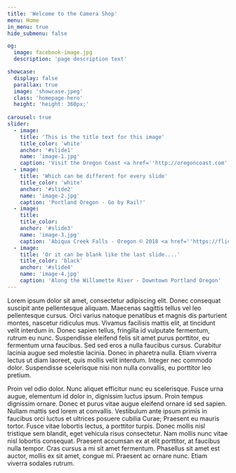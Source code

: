 ```yaml
---
title: 'Welcome to the Camera Shop'
menu: Home
in_menu: true
hide_submenu: false

og:
  image: facebook-image.jpg
  description: 'page description text'

showcase:
  display: false
  parallax: true
  image: 'showcase.jpeg'
  class: 'homepage-hero'
  height: 'height: 360px;'
  
carousel: true
slider:
  - image:
    title: 'This is the title text for this image'
    title_color: 'white'
    anchor: '#slide1'
    name: 'image-1.jpg'
    caption: 'Visit the Oregon Coast <a href=''http://oregoncoast.com''>beaches</a>'
  - image:
    title: 'Which can be different for every slide'
    title_color: 'white'
    anchor: '#slide2'
    name: 'image-2.jpg'
    caption: 'Portland Oregon - Go by Rail!'
  - image:
    title:
    title_color:
    anchor: '#slide3'
    name: 'image-3.jpg'
    caption: 'Abiqua Creek Falls - Oregon © 2018 <a href=''https://flickr.com/photos/retsoced''>Darryll A. DeCoster</a>'
  - image:
    title: 'Or it can be blank like the last slide....'
    title_color: 'black'
    anchor: '#slide4'
    name: 'image-4.jpg'
    caption: 'Along the Willamette River - Downtown Portland Oregon'
---
```


Lorem ipsum dolor sit amet, consectetur adipiscing elit. Donec consequat suscipit ante pellentesque aliquam. Maecenas sagittis tellus vel leo pellentesque cursus. Orci varius natoque penatibus et magnis dis parturient montes, nascetur ridiculus mus. Vivamus facilisis mattis elit, at tincidunt velit interdum in. Donec sapien tellus, fringilla id vulputate fermentum, rutrum eu nunc. Suspendisse eleifend felis sit amet purus porttitor, eu fermentum urna faucibus. Sed sed eros a nulla faucibus cursus. Curabitur lacinia augue sed molestie lacinia. Donec in pharetra nulla. Etiam viverra lectus ut diam laoreet, quis mollis velit interdum. Integer nec commodo dolor. Suspendisse scelerisque nisi non nulla convallis, eu porttitor leo pretium.

Proin vel odio dolor. Nunc aliquet efficitur nunc eu scelerisque. Fusce urna augue, elementum id dolor in, dignissim luctus ipsum. Proin tempus dignissim ornare. Donec et purus vitae augue eleifend ornare id sed sapien. Nullam mattis sed lorem at convallis. Vestibulum ante ipsum primis in faucibus orci luctus et ultrices posuere cubilia Curae; Praesent eu mauris tortor. Fusce vitae lobortis lectus, a porttitor turpis. Donec mollis nisl tristique sem blandit, eget vehicula risus consectetur. Nam mollis nunc vitae nisl lobortis consequat. Praesent accumsan ex at elit porttitor, at faucibus nulla tempor. Cras cursus a mi sit amet fermentum. Phasellus sit amet est auctor, mollis ex sit amet, congue mi. Praesent ac ornare nunc. Etiam viverra sodales rutrum.
